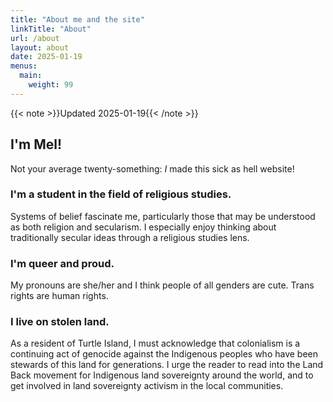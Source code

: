 ```yaml
---
title: "About me and the site"
linkTitle: "About"
url: /about
layout: about
date: 2025-01-19
menus:
  main:
    weight: 99
---
```


{{< note >}}Updated 2025-01-19{{< /note >}}

## I'm Mel!

Not your average twenty-something: _I_ made this sick as hell website!

### I'm a student in the field of religious studies.

Systems of belief fascinate me, particularly those that may be understood as both religion and secularism. I especially enjoy thinking about traditionally secular ideas through a religious studies lens.

### I'm queer and proud.

My pronouns are she/her and I think people of all genders are cute. Trans rights are human rights.

### I live on stolen land.

As a resident of Turtle Island, I must acknowledge that colonialism is a continuing act of genocide against the Indigenous peoples who have been stewards of this land for generations. I urge the reader to read into the Land Back movement for Indigenous land sovereignty around the world, and to get involved in land sovereignty activism in the local communities.
